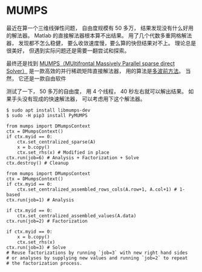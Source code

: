 # MUMPS

最近在算一个三维线弹性问题， 自由度规模有 50 多万， 结果发现没有什么好用的解法器。 Matlab 的直接解法器根本算不出结果。 用了几个代数多重网格解法器， 发现都不怎么稳健， 要么收敛速度慢，要么算的快但结果对不上。 理论总是很美好， 但遇到实际问题还是需要一翻尝试和探索。 

最终还是找到 [MUMPS（MUltifrontal Massively Parallel sparse direct Solver）](http://mumps.enseeiht.fr/) 是一款高效的并行稀疏矩阵直接解法器， 用的算法是[多波前方法](https://en.wikipedia.org/wiki/Frontal_solver)。 当然， 它还是一款自由软件

测试了一下， 50 多万的自由度， 用 4 个线程， 40 秒左右就可以解出结果。 如果手头没有现成的快速解法器， 可以考虑用下这个解法器。 


```
$ sudo apt install libmumps-dev
$ sudo -H pip3 install PyMUMPS
```

```
from mumps import DMumpsContext
ctx = DMumpsContext()
if ctx.myid == 0:
    ctx.set_centralized_sparse(A)
    x = b.copy()
    ctx.set_rhs(x) # Modified in place
ctx.run(job=6) # Analysis + Factorization + Solve
ctx.destroy() # Cleanup
```

```
from mumps import DMumpsContext
ctx = DMumpsContext()
if ctx.myid == 0:
    ctx.set_centralized_assembled_rows_cols(A.row+1, A.col+1) # 1-based
ctx.run(job=1) # Analysis

if ctx.myid == 0:
    ctx.set_centralized_assembled_values(A.data)
ctx.run(job=2) # Factorization

if ctx.myid == 0:
    x = b.copy()
    ctx.set_rhs(x)
ctx.run(job=3) # Solve
# Reuse factorizations by running `job=3` with new right hand sides
# or analyses by supplying new values and running `job=2` to repeat
# the factorization process.
```


